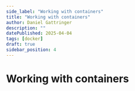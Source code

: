 ```yaml
---
side_label: "Working with containers"
title: "Working with containers"
author: Daniel Gattringer
description: ""
datePublished: 2025-04-04
tags: [docker]
draft: true
sidebar_position: 4
---
```


# Working with containers
